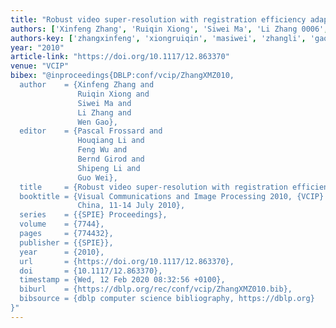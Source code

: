 ```yaml
---
title: "Robust video super-resolution with registration efficiency adaptation"
authors: ['Xinfeng Zhang', 'Ruiqin Xiong', 'Siwei Ma', 'Li Zhang 0006', 'Wen Gao 0001']
authors-key: ['zhangxinfeng', 'xiongruiqin', 'masiwei', 'zhangli', 'gaowen']
year: "2010"
article-link: "https://doi.org/10.1117/12.863370"
venue: "VCIP"
bibex: "@inproceedings{DBLP:conf/vcip/ZhangXMZ010,
  author    = {Xinfeng Zhang and
               Ruiqin Xiong and
               Siwei Ma and
               Li Zhang and
               Wen Gao},
  editor    = {Pascal Frossard and
               Houqiang Li and
               Feng Wu and
               Bernd Girod and
               Shipeng Li and
               Guo Wei},
  title     = {Robust video super-resolution with registration efficiency adaptation},
  booktitle = {Visual Communications and Image Processing 2010, {VCIP} 2010, Huangshan,
               China, 11-14 July 2010},
  series    = {{SPIE} Proceedings},
  volume    = {7744},
  pages     = {774432},
  publisher = {{SPIE}},
  year      = {2010},
  url       = {https://doi.org/10.1117/12.863370},
  doi       = {10.1117/12.863370},
  timestamp = {Wed, 12 Feb 2020 08:32:56 +0100},
  biburl    = {https://dblp.org/rec/conf/vcip/ZhangXMZ010.bib},
  bibsource = {dblp computer science bibliography, https://dblp.org}
}"
---
```

